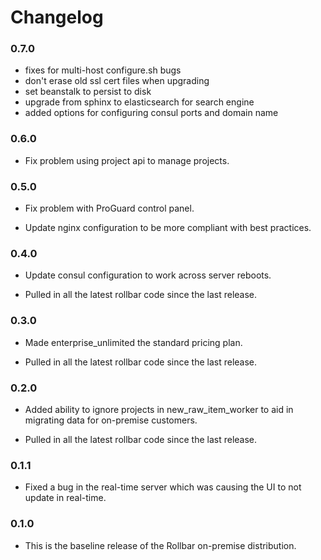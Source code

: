 # Changelog

### 0.7.0

- fixes for multi-host configure.sh bugs
- don't erase old ssl cert files when upgrading
- set beanstalk to persist to disk
- upgrade from sphinx to elasticsearch for search engine
- added options for configuring consul ports and domain name

### 0.6.0

- Fix problem using project api to manage projects.

### 0.5.0

- Fix problem with ProGuard control panel.

- Update nginx configuration to be more compliant with best practices.

### 0.4.0

- Update consul configuration to work across server reboots.

- Pulled in all the latest rollbar code since the last release.

### 0.3.0

- Made enterprise_unlimited the standard pricing plan.

- Pulled in all the latest rollbar code since the last release.

### 0.2.0

- Added ability to ignore projects in new_raw_item_worker to aid in migrating
  data for on-premise customers.

- Pulled in all the latest rollbar code since the last release.

### 0.1.1

- Fixed a bug in the real-time server which was causing the UI to not update in
  real-time.

### 0.1.0

- This is the baseline release of the Rollbar on-premise distribution.
